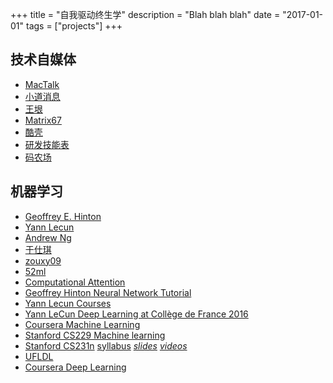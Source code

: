 +++
title = "自我驱动终生学"
description = "Blah blah blah"
date = "2017-01-01"
tags = ["projects"]
+++

## 技术自媒体
  + [MacTalk](http://macshuo.com/)
  + [小道消息](http://hutu.me/)
  + [王垠](http://www.yinwang.org/)
  + [Matrix67](http://www.matrix67.com/blog/)
  + [酷壳](http://coolshell.cn/)
  + [研发技能表](http://blog.knownsec.com/Knownsec_RD_Checklist/index.html)
  + [码农场](http://www.hankcs.com/)


## 机器学习
+ [Geoffrey E. Hinton](https://www.cs.toronto.edu/~hinton/)
+ [Yann Lecun](http://yann.lecun.com/)
+ [Andrew Ng](http://www.andrewng.org/)
+ [于仕琪](http://yushiqi.cn/)
+ [zouxy09](http://blog.csdn.net/zouxy09/)
+ [52ml](https://www.52ml.net/)
+ [Computational Attention](http://www.tcts.fpms.ac.be/attention/?categorie16/what-and-why)
+ [Geoffrey Hinton Neural Network Tutorial](https://www.cs.toronto.edu/~hinton/nntut.html)
+ [Yann Lecun Courses](http://www.cs.nyu.edu/~yann/courses.html)
+ [Yann LeCun Deep Learning at Collège de France 2016](https://drive.google.com/open?id=0BxKBnD5y2M8NclFWSXNxa0JlZTg)
+ [Coursera Machine Learning](https://www.coursera.org/learn/machine-learning/home/welcome)
+ [Stanford CS229 Machine learning](http://cs229.stanford.edu/)
+ [Stanford CS231n](http://cs231n.github.io/)  [syllabus](http://cs231n.stanford.edu/syllabus.html)  *[slides](http://cs231n.stanford.edu/slides/)* *[videos](https://www.youtube.com/playlist?list=PLkt2uSq6rBVctENoVBg1TpCC7OQi31AlC)*
+ [UFLDL](http://deeplearning.stanford.edu/tutorial/)
+ [Coursera Deep Learning](https://www.coursera.org/specializations/deep-learning)